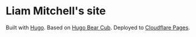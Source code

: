 # Liam Mitchell's site
Built with [Hugo](https://gohugo.io/).
Based on [Hugo Bear Cub](https://github.com/clente/hugo-bearcub).
Deployed to [Cloudflare Pages](https://pages.cloudflare.com/).
